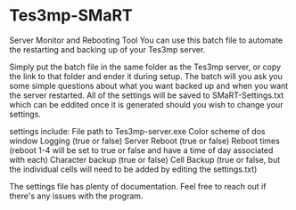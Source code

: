 # Tes3mp-SMaRT
Server Monitor and Rebooting Tool
You can use this batch file to automate the restarting and backing up of your Tes3mp server.

Simply put the batch file in the same folder as the Tes3mp server, or copy the link to that folder and ender it during setup.
The batch will you ask you some simple questions about what you want backed up and when you want the server restarted.
All of the settings will be saved to SMaRT-Settings.txt which can be eddited once it is generated should you wish to change your settings.

settings include:
File path to Tes3mp-server.exe
Color scheme of dos window 
Logging (true or false)
Server Reboot (true or false)
Reboot times (reboot 1-4 will be set to true or false and have a time of day associated with each)
Character backup (true or false)
Cell Backup (true or false, but the individual cells will need to be added by editing the settings.txt)

The settings file has plenty of documentation.
Feel free to reach out if there's any issues with the program.
